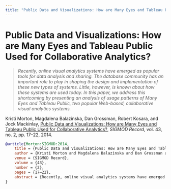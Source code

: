 ```yaml
---
title: "Public Data and Visualizations: How are Many Eyes and Tableau Public Used for Collaborative Analytics?"
---
```


# Public Data and Visualizations: How are Many Eyes and Tableau Public Used for Collaborative Analytics?

> _Recently, online visual analytics systems have emerged as popular tools for data analysis and sharing. The database community has an important role to play in shaping the design and implementation of these new types of systems. Little, however, is known about how these systems are used today. In this paper, we address this shortcoming by presenting an analysis of usage patterns of Many Eyes and Tableau Public, two popular Web-based, collaborative visual analytics systems._

Kristi Morton, Magdalena Balazinska, Dan Grossman, Robert Kosara, and Jock Mackinlay, <a href="https://media.eagereyes.org/papers/2014/Morton-SIGMOD-2014.pdf" target="_blank">Public Data and Visualizations: How are Many Eyes and Tableau Public Used for Collaborative Analytics?</a>, _SIGMOD Record_, vol. 43, no. 2, pp. 17–22, 2014.


```bibtex
@article{Morton:SIGMOD:2014,
	title = {Public Data and Visualizations: How are Many Eyes and Tableau Public Used for Collaborative Analytics?},
	author = {Kristi Morton and Magdalena Balazinska and Dan Grossman and Robert Kosara and Jock Mackinlay},
	venue = {SIGMOD Record},
	volume = {43},
	number = {2},
	pages = {17–22},
	abstract = {Recently, online visual analytics systems have emerged as popular tools for data analysis and sharing. The database community has an important role to play in shaping the design and implementation of these new types of systems. Little, however, is known about how these systems are used today. In this paper, we address this shortcoming by presenting an analysis of usage patterns of Many Eyes and Tableau Public, two popular Web-based, collaborative visual analytics systems.},
}
```

